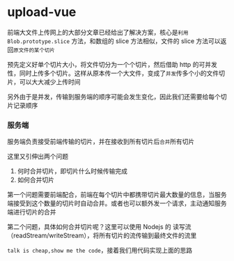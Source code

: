 # upload-vue
前端大文件上传网上的大部分文章已经给出了解决方案，核心是`利用 Blob.prototype.slice` 方法，和数组的 slice 方法相似，文件的 slice 方法可以返回`原文件的某个切片`

预先定义好单个切片大小，将文件切分为一个个切片，然后借助 http 的可并发性，同时上传多个切片。这样从原本传一个大文件，变成了`并发`传多个小的文件切片，可以大大减少上传时间

另外由于是并发，传输到服务端的顺序可能会发生变化，因此我们还需要给每个切片记录顺序

### 服务端

服务端负责接受前端传输的切片，并在接收到所有切片后`合并`所有切片

这里又引伸出两个问题

1. 何时合并切片，即切片什么时候传输完成
2. 如何合并切片

第一个问题需要前端配合，前端在每个切片中都携带切片最大数量的信息，当服务端接受到这个数量的切片时自动合并。或者也可以额外发一个请求，主动通知服务端进行切片的合并

第二个问题，具体如何合并切片呢？这里可以使用 Nodejs 的 读写流（readStream/writeStream），将所有切片的流传输到最终文件的流里

`talk is cheap,show me the code`，接着我们用代码实现上面的思路
